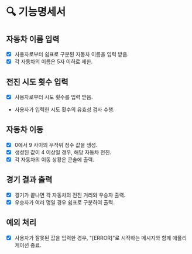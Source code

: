 # 🔍 기능명세서

## 자동차 이름 입력

- [x] 사용자로부터 쉼표로 구분된 자동차 이름을 입력 받음.
- [x] 각 자동차의 이름은 5자 이하로 제한.

## 전진 시도 횟수 입력

- [x] 사용자로부터 시도 횟수를 입력 받음.
- 사용자가 입력한 시도 횟수의 유효성 검사 수행.

## 자동차 이동

- [x] 0에서 9 사이의 무작위 정수 값을 생성.
- [x] 생성된 값이 4 이상일 경우, 해당 자동차 전진.
- [x] 각 자동차의 이동 상황은 콘솔에 출력.

## 경기 결과 출력

- [x] 경기가 끝나면 각 자동차의 전진 거리와 우승자 출력.
- [x] 우승자가 여러 명일 경우 쉼표로 구분하여 출력.

## 예외 처리

- [x] 사용자가 잘못된 값을 입력한 경우, "[ERROR]"로 시작하는 메시지와 함께 애플리케이션 종료.
